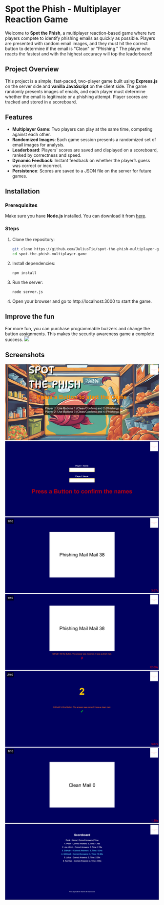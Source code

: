 # Spot the Phish - Multiplayer Reaction Game

Welcome to **Spot the Phish**, a multiplayer reaction-based game where two players compete to identify phishing emails as quickly as possible. Players are presented with random email images, and they must hit the correct button to determine if the email is "Clean" or "Phishing." The player who reacts the fastest and with the highest accuracy will top the leaderboard!

## Project Overview

This project is a simple, fast-paced, two-player game built using **Express.js** on the server side and **vanilla JavaScript** on the client side. The game randomly presents images of emails, and each player must determine whether the email is legitimate or a phishing attempt. Player scores are tracked and stored in a scoreboard.

## Features

- **Multiplayer Game**: Two players can play at the same time, competing against each other.
- **Randomized Images**: Each game session presents a randomized set of email images for analysis.
- **Leaderboard**: Players' scores are saved and displayed on a scoreboard, ranked by correctness and speed.
- **Dynamic Feedback**: Instant feedback on whether the player’s guess was correct or incorrect.
- **Persistence**: Scores are saved to a JSON file on the server for future games.

## Installation

### Prerequisites

Make sure you have **Node.js** installed. You can download it from [here](https://nodejs.org/).

### Steps

1. Clone the repository:
   ```bash
   git clone https://github.com/JuliusTie/spot-the-phish-multiplayer-game.git
   cd spot-the-phish-multiplayer-game
   ```
2. Install dependencies:
   ```bash
   npm install
   ```
3. Run the server:
   ```bash
   node server.js
   ```
4. Open your browser and go to http://localhost:3000 to start the game.


## Improve the fun
For more fun, you can purchase programmable buzzers and change the button assignments. This makes the security awareness game a complete success.
<img src="Screenshots/Button.jpg" width="30%"/>

## Screenshots
![Screenshot](Screenshots/1_startscreen.png "Startscreen")
![Screenshot](Screenshots/2_name_input.png "Name Input")
![Screenshot](Screenshots/3_game.png "Game Sample")
![Screenshot](Screenshots/4_game.png "Game Sample")
![Screenshot](Screenshots/5_game.png "Game Sample")
![Screenshot](Screenshots/6_game.png "Game Sample")
![Screenshot](Screenshots/7_scoreboard.png "Scoreboard")
